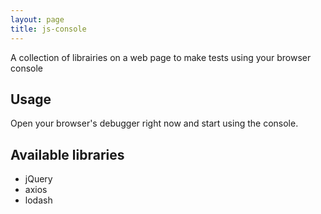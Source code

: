 ```yaml
---
layout: page
title: js-console
---
```


A collection of librairies on a web page to make tests using your browser console

## Usage

Open your browser's debugger right now and start using the console.

## Available libraries
 
* jQuery
* axios
* lodash
